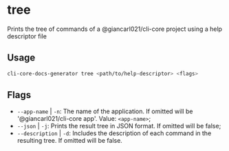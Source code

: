 # tree

Prints the tree of commands of a @giancarl021/cli-core project using a help descriptor file

## Usage

```bash
cli-core-docs-generator tree <path/to/help-descriptor> <flags>
```

## Flags

-   `--app-name` | `-n`: The name of the application. If omitted will be '@giancarl021/cli-core app'. Value: `<app-name>`;
-   `--json` | `-j`: Prints the result tree in JSON format. If omitted will be false;
-   `--description` | `-d`: Includes the description of each command in the resulting tree. If omitted will be false.
